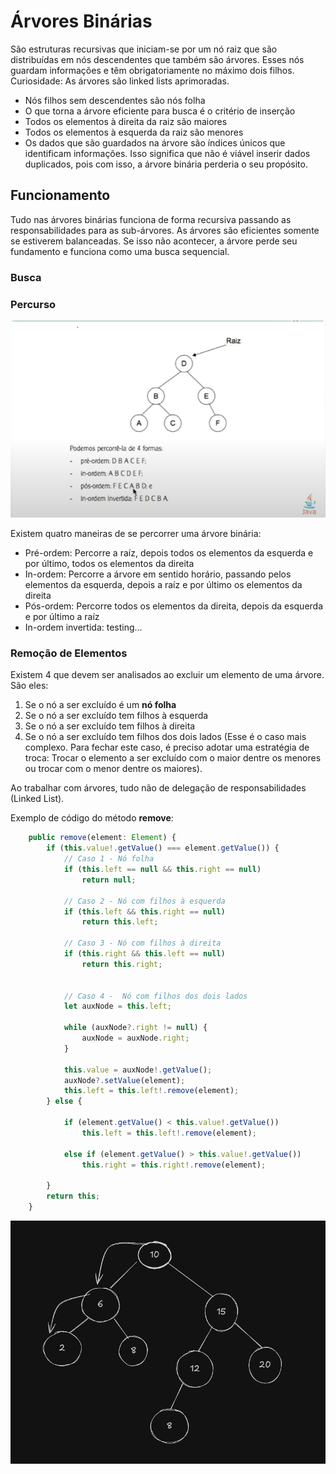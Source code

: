 # Árvores Binárias

São estruturas recursivas que iniciam-se por um nó raiz que são distribuídas em nós descendentes que também são árvores. Esses nós guardam informações e têm obrigatoriamente no máximo dois filhos. Curiosidade: As árvores são linked lists aprimoradas.

- Nós filhos sem descendentes são nós folha
- O que torna a árvore eficiente para busca é o critério de inserção
- Todos os elementos à direita da raiz são maiores
- Todos os elementos à esquerda da raiz são menores
- Os dados que são guardados na árvore são índices únicos que identificam informações. Isso significa que não é viável inserir dados duplicados, pois com isso, a árvore binária perderia o seu propósito.


## Funcionamento

Tudo nas árvores binárias funciona de forma recursiva passando as responsabilidades para as sub-árvores. As árvores são eficientes somente se estiverem balanceadas. Se isso não acontecer, a árvore perde seu fundamento e funciona como uma busca sequencial.

### Busca

### Percurso

![alt text](image.png)


Existem quatro maneiras de se percorrer uma árvore binária:
- Pré-ordem: Percorre a raíz, depois todos os elementos da esquerda e por último, todos os elementos da direita
- In-ordem: Percorre a árvore em sentido horário, passando pelos elementos da esquerda, depois a raíz e por último os elementos da direita
- Pós-ordem: Percorre todos os elementos da direita, depois da esquerda e por último a raíz
- In-ordem invertida: testing...


### Remoção de Elementos
Existem 4 que devem ser analisados ao excluir um elemento de uma árvore. São eles:
1. Se o nó a ser excluído é um **nó folha**
2. Se o nó a ser excluído tem filhos à esquerda
3. Se o nó a ser excluído tem filhos à direita
4. Se o nó a ser excluído tem filhos dos dois lados (Esse é o caso mais complexo. Para fechar este caso, é preciso adotar uma estratégia de troca: Trocar o elemento a ser excluído com o maior dentre os menores ou trocar com o menor dentre os maiores).

Ao trabalhar com árvores, tudo não de delegação de responsabilidades (Linked List).

Exemplo de código do método **remove**:

```js
    public remove(element: Element) {
        if (this.value!.getValue() === element.getValue()) {
            // Caso 1 - Nó folha
            if (this.left == null && this.right == null)
                return null;

            // Caso 2 - Nó com filhos à esquerda
            if (this.left && this.right == null)
                return this.left;

            // Caso 3 - Nó com filhos à direita
            if (this.right && this.left == null)
                return this.right;


            // Caso 4 -  Nó com filhos dos dois lados
            let auxNode = this.left;

            while (auxNode?.right != null) {
                auxNode = auxNode.right;
            }

            this.value = auxNode!.getValue();
            auxNode?.setValue(element);
            this.left = this.left!.remove(element);
        } else {
            
            if (element.getValue() < this.value!.getValue())
                this.left = this.left!.remove(element);

            else if (element.getValue() > this.value!.getValue())
                this.right = this.right!.remove(element);

        }
        return this;
    }
```

![alt text](example.png)

